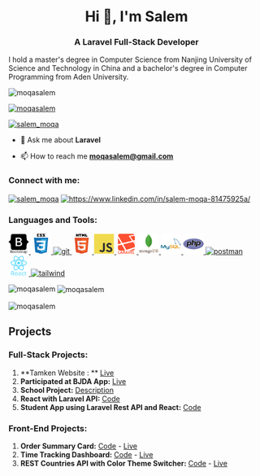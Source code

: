 <h1 align="center">Hi 👋, I'm Salem</h1>
<h3 align="center">A Laravel Full-Stack Developer</h3>
I hold a master's degree in Computer Science from Nanjing University of Science and Technology in China and a bachelor's degree in Computer Programming from Aden University.
<p align="left"> <img src="https://komarev.com/ghpvc/?username=moqasalem&label=Profile%20views&color=0e75b6&style=flat" alt="moqasalem" /> </p>

<p align="left"> <a href="https://github.com/ryo-ma/github-profile-trophy"><img src="https://github-profile-trophy.vercel.app/?username=moqasalem" alt="moqasalem" /></a> </p>

<p align="left"> <a href="https://twitter.com/salem_moqa" target="blank"><img src="https://img.shields.io/twitter/follow/salem_moqa?logo=twitter&style=for-the-badge" alt="salem_moqa" /></a> </p>


- 💬 Ask me about **Laravel**

- 📫 How to reach me **moqasalem@gmail.com**

<h3 align="left">Connect with me:</h3>
<p align="left">
<a href="https://twitter.com/salem_moqa" target="blank"><img align="center" src="https://raw.githubusercontent.com/rahuldkjain/github-profile-readme-generator/master/src/images/icons/Social/twitter.svg" alt="salem_moqa" height="30" width="40" /></a>
<a href="https://linkedin.com/in/https://www.linkedin.com/in/salem-moqa-81475925a/" target="blank"><img align="center" src="https://raw.githubusercontent.com/rahuldkjain/github-profile-readme-generator/master/src/images/icons/Social/linked-in-alt.svg" alt="https://www.linkedin.com/in/salem-moqa-81475925a/" height="30" width="40" /></a>
</p>

<h3 align="left">Languages and Tools:</h3>
<p align="left"> <a href="https://getbootstrap.com" target="_blank" rel="noreferrer"> <img src="https://raw.githubusercontent.com/devicons/devicon/master/icons/bootstrap/bootstrap-plain-wordmark.svg" alt="bootstrap" width="40" height="40"/> </a> <a href="https://www.w3schools.com/css/" target="_blank" rel="noreferrer"> <img src="https://raw.githubusercontent.com/devicons/devicon/master/icons/css3/css3-original-wordmark.svg" alt="css3" width="40" height="40"/> </a> <a href="https://git-scm.com/" target="_blank" rel="noreferrer"> <img src="https://www.vectorlogo.zone/logos/git-scm/git-scm-icon.svg" alt="git" width="40" height="40"/> </a> <a href="https://www.w3.org/html/" target="_blank" rel="noreferrer"> <img src="https://raw.githubusercontent.com/devicons/devicon/master/icons/html5/html5-original-wordmark.svg" alt="html5" width="40" height="40"/> </a> <a href="https://developer.mozilla.org/en-US/docs/Web/JavaScript" target="_blank" rel="noreferrer"> <img src="https://raw.githubusercontent.com/devicons/devicon/master/icons/javascript/javascript-original.svg" alt="javascript" width="40" height="40"/> </a> <a href="https://laravel.com/" target="_blank" rel="noreferrer"> <img src="https://raw.githubusercontent.com/devicons/devicon/master/icons/laravel/laravel-plain-wordmark.svg" alt="laravel" width="40" height="40"/> </a> <a href="https://www.mongodb.com/" target="_blank" rel="noreferrer"> <img src="https://raw.githubusercontent.com/devicons/devicon/master/icons/mongodb/mongodb-original-wordmark.svg" alt="mongodb" width="40" height="40"/> </a> <a href="https://www.mysql.com/" target="_blank" rel="noreferrer"> <img src="https://raw.githubusercontent.com/devicons/devicon/master/icons/mysql/mysql-original-wordmark.svg" alt="mysql" width="40" height="40"/> </a> <a href="https://www.php.net" target="_blank" rel="noreferrer"> <img src="https://raw.githubusercontent.com/devicons/devicon/master/icons/php/php-original.svg" alt="php" width="40" height="40"/> </a> <a href="https://postman.com" target="_blank" rel="noreferrer"> <img src="https://www.vectorlogo.zone/logos/getpostman/getpostman-icon.svg" alt="postman" width="40" height="40"/> </a> <a href="https://reactjs.org/" target="_blank" rel="noreferrer"> <img src="https://raw.githubusercontent.com/devicons/devicon/master/icons/react/react-original-wordmark.svg" alt="react" width="40" height="40"/> </a> <a href="https://tailwindcss.com/" target="_blank" rel="noreferrer"> <img src="https://www.vectorlogo.zone/logos/tailwindcss/tailwindcss-icon.svg" alt="tailwind" width="40" height="40"/> </a> </p>

<p><img align="left" src="https://github-readme-stats.vercel.app/api/top-langs?username=moqasalem&show_icons=true&locale=en&layout=compact" alt="moqasalem" /></p>

<p>&nbsp;<img align="center" src="https://github-readme-stats.vercel.app/api?username=moqasalem&show_icons=true&locale=en" alt="moqasalem" /></p>

<p><img align="center" src="https://github-readme-streak-stats.herokuapp.com/?user=moqasalem&" alt="moqasalem" /></p>


## Projects


### Full-Stack Projects:
1. **Tamken Website : ** [Live](https://www.tamken-shabwani.com/)
2. **Participated at BJDA App:** [Live](http://bjda.com/)
3. **School Project:** [Description](https://github.com/moqasalem/school)
4. **React with Laravel API:** [Code](https://github.com/moqasalem/react-with-laravel-api)
5. **Student App using Laravel Rest API and React:** [Code](https://github.com/moqasalem/student_app)

### Front-End Projects:
1. **Order Summary Card:** [Code](https://github.com/moqasalem/order-summary) - [Live](https://moqasalem.github.io/order-summary/)
2. **Time Tracking Dashboard:** [Code](https://github.com/moqasalem/time-tracking-dashboard-main) - [Live](https://moqasalem.github.io/time-tracking-dashboard-main/)
3.  **REST Countries API with Color Theme Switcher:** [Code](https://github.com/moqasalem/rest-countries-api-with-color-theme-switcher-master) - [Live](https://moqasalem.github.io/rest-countries-api-with-color-theme-switcher-master/)

<!--
4. **SNFT Preview Card Component:** [Code](https://github.com/moqasalem/NFT-preview-card-component) - [Live](https://moqasalem.github.io/NFT-preview-card-component/) 
5. **REST Countries API with Color Theme Switcher:** [Code](https://github.com/moqasalem/rest-countries-api-with-color-theme-switcher-master) - [Live](https://moqasalem.github.io/rest-countries-api-with-color-theme-switcher-master/)
6. **E-commerce Product Page:** [Code](https://github.com/moqasalem/E-commerce-product) - [Live](https://moqasalem.github.io/E-commerce-product/)
7. **Space Tourism Website:** [Code](https://github.com/moqasalem/space-tourism-website) - [Live](https://moqasalem.github.io/space-tourism-website/)
8. **Interactive Comments Section:** [Code](https://github.com/moqasalem/interactive-comments-section) - [Live](https://github.com/moqasalem/interactive-comments-section)
9. **Sunnyside Agency Landing Page:** [Code](https://github.com/moqasalem/sunnyside-agency-landing-page) - [Live](https://moqasalem.github.io/sunnyside-agency-landing-page/)
10. **Chat App CSS Illustration:** [Code](https://github.com/moqasalem/chat-app-css-illustration-master) - [Live](https://moqasalem.github.io/chat-app-css-illustration-master/)
11. **Birthday List:** [Code](https://github.com/moqasalem/birthday-list) - [Live](https://moqasalem.github.io/birthday-list/)
12. **Social App:** [Code](https://github.com/moqasalem/social-app) - [Live](https://moqasalem.github.io//social-app/)
13. **Erm Gulf Landing Page:** [Live](https://ermgulf.com/)
-->



